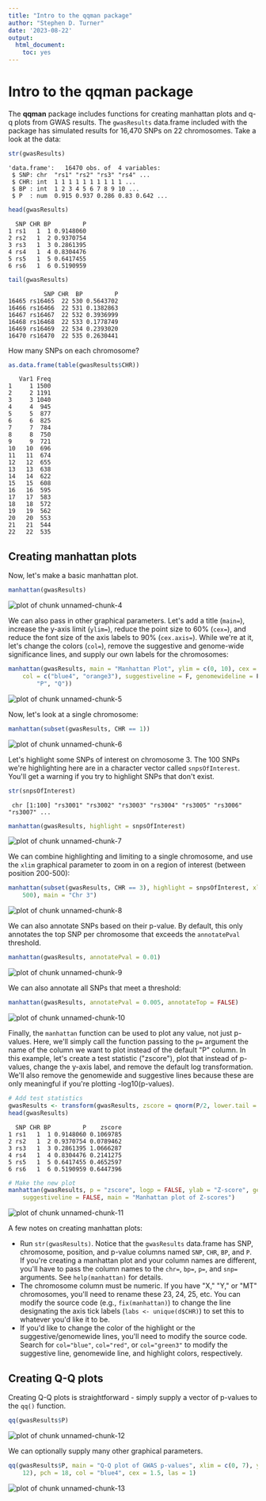 ```yaml
---
title: "Intro to the qqman package"
author: "Stephen D. Turner"
date: '2023-08-22'
output:
  html_document:
    toc: yes
---
```


<!--
%\VignetteEngine{knitr::knitr}
%\VignetteIndexEntry{Intro to the qqman package}
-->



# Intro to the **qqman** package



The **qqman** package includes functions for creating manhattan plots and q-q plots from GWAS results. The `gwasResults` data.frame included with the package has simulated results for 16,470 SNPs on 22 chromosomes. Take a look at the data:


```r
str(gwasResults)
```

```
'data.frame':	16470 obs. of  4 variables:
 $ SNP: chr  "rs1" "rs2" "rs3" "rs4" ...
 $ CHR: int  1 1 1 1 1 1 1 1 1 1 ...
 $ BP : int  1 2 3 4 5 6 7 8 9 10 ...
 $ P  : num  0.915 0.937 0.286 0.83 0.642 ...
```

```r
head(gwasResults)
```

```
  SNP CHR BP         P
1 rs1   1  1 0.9148060
2 rs2   1  2 0.9370754
3 rs3   1  3 0.2861395
4 rs4   1  4 0.8304476
5 rs5   1  5 0.6417455
6 rs6   1  6 0.5190959
```

```r
tail(gwasResults)
```

```
          SNP CHR  BP         P
16465 rs16465  22 530 0.5643702
16466 rs16466  22 531 0.1382863
16467 rs16467  22 532 0.3936999
16468 rs16468  22 533 0.1778749
16469 rs16469  22 534 0.2393020
16470 rs16470  22 535 0.2630441
```

How many SNPs on each chromosome?


```r
as.data.frame(table(gwasResults$CHR))
```

```
   Var1 Freq
1     1 1500
2     2 1191
3     3 1040
4     4  945
5     5  877
6     6  825
7     7  784
8     8  750
9     9  721
10   10  696
11   11  674
12   12  655
13   13  638
14   14  622
15   15  608
16   16  595
17   17  583
18   18  572
19   19  562
20   20  553
21   21  544
22   22  535
```

## Creating manhattan plots

Now, let's make a basic manhattan plot. 


```r
manhattan(gwasResults)
```

![plot of chunk unnamed-chunk-4](figure/unnamed-chunk-4-1.png)

We can also pass in other graphical parameters. Let's add a title (`main=`), increase the y-axis limit (`ylim=`), reduce the point size to 60% (`cex=`), and reduce the font size of the axis labels to 90% (`cex.axis=`). While we're at it, let's change the colors (`col=`), remove the suggestive and genome-wide significance lines, and supply our own labels for the chromosomes:


```r
manhattan(gwasResults, main = "Manhattan Plot", ylim = c(0, 10), cex = 0.6, cex.axis = 0.9,
    col = c("blue4", "orange3"), suggestiveline = F, genomewideline = F, chrlabs = c(1:20,
        "P", "Q"))
```

![plot of chunk unnamed-chunk-5](figure/unnamed-chunk-5-1.png)

Now, let's look at a single chromosome:


```r
manhattan(subset(gwasResults, CHR == 1))
```

![plot of chunk unnamed-chunk-6](figure/unnamed-chunk-6-1.png)

Let's highlight some SNPs of interest on chromosome 3. The 100 SNPs we're highlighting here are in a character vector called `snpsOfInterest`. You'll get a warning if you try to highlight SNPs that don't exist.


```r
str(snpsOfInterest)
```

```
 chr [1:100] "rs3001" "rs3002" "rs3003" "rs3004" "rs3005" "rs3006" "rs3007" ...
```

```r
manhattan(gwasResults, highlight = snpsOfInterest)
```

![plot of chunk unnamed-chunk-7](figure/unnamed-chunk-7-1.png)

We can combine highlighting and limiting to a single chromosome, and use the `xlim` graphical parameter to zoom in on a region of interest (between position 200-500):


```r
manhattan(subset(gwasResults, CHR == 3), highlight = snpsOfInterest, xlim = c(200,
    500), main = "Chr 3")
```

![plot of chunk unnamed-chunk-8](figure/unnamed-chunk-8-1.png)

We can also annotate SNPs based on their p-value. By default, this only annotates the top SNP per chromosome that exceeds the `annotatePval` threshold.


```r
manhattan(gwasResults, annotatePval = 0.01)
```

![plot of chunk unnamed-chunk-9](figure/unnamed-chunk-9-1.png)

We can also annotate all SNPs that meet a threshold:


```r
manhattan(gwasResults, annotatePval = 0.005, annotateTop = FALSE)
```

![plot of chunk unnamed-chunk-10](figure/unnamed-chunk-10-1.png)

Finally, the `manhattan` function can be used to plot any value, not just p-values. Here, we'll simply call the function passing to the `p=` argument the name of the column we want to plot instead of the default "P" column. In this example, let's create a test statistic ("zscore"), plot that instead of p-values, change the y-axis label, and remove the default log transformation. We'll also remove the genomewide and suggestive lines because these are only meaningful if you're plotting -log10(p-values).


```r
# Add test statistics
gwasResults <- transform(gwasResults, zscore = qnorm(P/2, lower.tail = FALSE))
head(gwasResults)
```

```
  SNP CHR BP         P    zscore
1 rs1   1  1 0.9148060 0.1069785
2 rs2   1  2 0.9370754 0.0789462
3 rs3   1  3 0.2861395 1.0666287
4 rs4   1  4 0.8304476 0.2141275
5 rs5   1  5 0.6417455 0.4652597
6 rs6   1  6 0.5190959 0.6447396
```

```r
# Make the new plot
manhattan(gwasResults, p = "zscore", logp = FALSE, ylab = "Z-score", genomewideline = FALSE,
    suggestiveline = FALSE, main = "Manhattan plot of Z-scores")
```

![plot of chunk unnamed-chunk-11](figure/unnamed-chunk-11-1.png)

A few notes on creating manhattan plots:

* Run `str(gwasResults)`. Notice that the `gwasResults` data.frame has SNP, chromosome, position, and p-value columns named `SNP`, `CHR`, `BP`, and `P`. If you're creating a manhattan plot and your column names are different, you'll have to pass the column names to the `chr=`, `bp=`, `p=`, and `snp=` arguments. See `help(manhattan)` for details.
* The chromosome column must be numeric. If you have "X," "Y," or "MT" chromosomes, you'll need to rename these 23, 24, 25, etc. You can modify the source code (e.g., `fix(manhattan)`) to change the line designating the axis tick labels (`labs <- unique(d$CHR)`) to set this to whatever you'd like it to be.
* If you'd like to change the color of the highlight or the suggestive/genomewide lines, you'll need to modify the source code. Search for `col="blue"`, `col="red"`, or `col="green3"` to modify the suggestive line, genomewide line, and highlight colors, respectively.

## Creating Q-Q plots

Creating Q-Q plots is straightforward - simply supply a vector of p-values to the `qq()` function. 


```r
qq(gwasResults$P)
```

![plot of chunk unnamed-chunk-12](figure/unnamed-chunk-12-1.png)

We can optionally supply many other graphical parameters.


```r
qq(gwasResults$P, main = "Q-Q plot of GWAS p-values", xlim = c(0, 7), ylim = c(0,
    12), pch = 18, col = "blue4", cex = 1.5, las = 1)
```

![plot of chunk unnamed-chunk-13](figure/unnamed-chunk-13-1.png)

